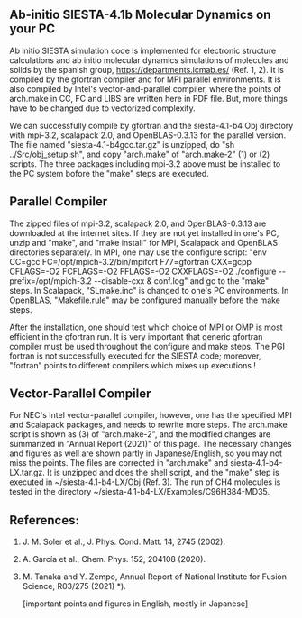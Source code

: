 ## Ab-initio SIESTA-4.1b Molecular Dynamics on your PC ##

Ab initio SIESTA simulation code is implemented for electronic structure calculations and ab initio molecular dynamics simulations of molecules and solids by the spanish group, https://departments.icmab.es/ (Ref. 1, 2). It is compiled by the gfortran compiler and for MPI parallel environments. It is also compiled by Intel's vector-and-parallel compiler, where the points of arch.make in CC, FC and LIBS are written here in PDF file. But, more things have to be changed due to vectorized complexity.

We can successfully compile by gfortran and the siesta-4.1-b4 Obj directory with mpi-3.2, scalapack 2.0, and OpenBLAS-0.3.13 for the parallel version. The file named "siesta-4.1-b4gcc.tar.gz" is unzipped, do "sh ../Src/obj_setup.sh", and copy "arch.make" of "arch.make-2" (1) or (2) scripts. The three packages including mpi-3.2 above must be installed to the PC system bofore the "make" steps are executed.

## Parallel Compiler ##

The zipped files of mpi-3.2, scalapack 2.0, and OpenBLAS-0.3.13 are downloaded at the internet sites. If they are not yet installed in one's PC, unzip and "make", and "make install" for MPI, Scalapack and OpenBLAS directories separately. 
In MPI, one may use the configure script: "env CC=gcc FC=/opt/mpich-3.2/bin/mpifort F77=gfortran CXX=gcpp CFLAGS=-O2 FCFLAGS=-O2 FFLAGS=-O2 CXXFLAGS=-O2 ./configure --prefix=/opt/mpich-3.2 --disable-cxx & conf.log" and go to the "make" steps. In Scalapack, "SLmake.inc" is changed to one's PC environments. In OpenBLAS, "Makefile.rule" may be configured manually before the make steps. 

After the installation, one should test which choice of MPI or OMP is most efficient in the gfortran run.
It is very important that generic gfortran compiler must be used throughout the configure and make steps. The PGI fortran is not successfully executed for the SIESTA code; moreover, "fortran" points to different compilers which mixes up executions !

## Vector-Parallel Compiler ##

For NEC's Intel vector-parallel compiler, however, one has the specified MPI and Scalapack packages, and needs to rewrite more steps. The arch.make script is shown as (3) of "arch.make-2", and the modified changes are summarized in "Annual Report (2021)" of this page. The necessary changes and figures as well are shown partly in Japanese/English, so you may not miss the points. The files are corrected in "arch.make" and siesta-4.1-b4-LX.tar.gz. It is unzipped and does the shell script, and the "make" step is executed in ~/siesta-4.1-b4-LX/Obj (Ref. 3).
The run of CH4 molecules is tested in the directory ~/siesta-4.1-b4-LX/Examples/C96H384-MD35.

## References: ##

1. J. M. Soler et al., J. Phys. Cond. Matt. 14, 2745 (2002).
2. A. García et al., Chem. Phys. 152, 204108 (2020).
3. M. Tanaka and Y. Zempo, Annual Report of National Institute for Fusion Science, R03/275 (2021) *).

   [important points and figures in English, mostly in Japanese]


